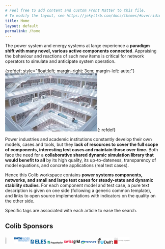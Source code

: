 ```yaml
---
# Feel free to add content and custom Front Matter to this file.
# To modify the layout, see https://jekyllrb.com/docs/themes/#overriding-theme-defaults
title: Home
layout: default
permalink: /home
---
```



The power system and energy systems at large experience a **paradigm shift with many novel, various active components connected**. Appraising the behaviour and reactions of such new items is critical for network operators to simulate and anticipate system operation. 

{:refdef: style="float:left; margin-right: 3em; margin-left: auto;"}
![Common library ><](/assets/images/max-langelott_image.jpg){: refdef}

Power industries and academic institutions constantly develop their own models, cases and tools, but they **lack of resources to cover the full scope of components, interesting test cases and maintain those over time.**
Both face the need for a **collaborative shared dynamic simulation library that would benefit to all** by its high quality, its up-to-dateness, transparency of model equations, and concrete applications (real test cases).

Hence this Colib workspace contains  **power systems components, networks, and small and large test cases for steady-state and dynamic stability studies**.
For each component model and test case, a pure text description is given on one side (following a generic common template), and links to open source implementations with indicators on the quality on the other side. 

Specific tags are associated with each article to ease the search. 

## Colib Sponsors

<img src="/colib0.github.io/assets/images/RTE_logo.png"  width="5%" height="5%">
<img src="/assets/images/aachen_rwth_logo.png"  width="10%" height="10%">
<img src="/assets/images/ELES_logo.png"  width="10%" height="10%">
<img src="/assets/images/Fraunhofer-logo.png"  width="10%" height="10%">
<img src="/assets/images/Swissgrid-logo.png"  width="10%" height="10%">
<img src="/assets/images/Tennet_TSO_logo.png"  width="10%" height="10%">
<img src="/assets/images/TU_Delft_Logo.png"  width="10%" height="10%">
<img src="/assets/images/University_Ljubljana_logo.png"  width="10%" height="10%">